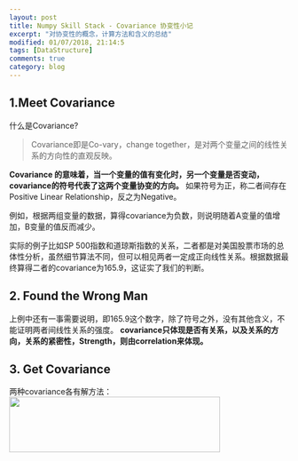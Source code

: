 ```yaml
---
layout: post
title: Numpy Skill Stack - Covariance 协变性小记
excerpt: "对协变性的概念，计算方法和含义的总结"
modified: 01/07/2018, 21:14:5
tags: [DataStructure]
comments: true
category: blog
---
```


## 1.Meet Covariance

什么是Covariance?
> Covariance即是Co-vary，change together，是对两个变量之间的线性关系的方向性的直观反映。

**Covariance 的意味着，当一个变量的值有变化时，另一个变量是否变动，covariance的符号代表了这两个变量协变的方向。**
如果符号为正，称二者间存在Positive Linear Relationship，反之为Negative。

例如，根据两组变量的数据，算得covariance为负数，则说明随着A变量的值增加，B变量的值反而减少。


实际的例子比如SP 500指数和道琼斯指数的关系，二者都是对美国股票市场的总体性分析，虽然细节算法不同，但可以相见两者一定成正向线性关系。根据数据最终算得二者的covariance为165.9，这证实了我们的判断。

## 2. Found the Wrong Man
上例中还有一事需要说明，即165.9这个数字，除了符号之外，没有其他含义，不能证明两者间线性关系的强度。
**covariance只体现是否有关系，以及关系的方向，关系的紧密性，Strength，则由correlation来体现。**

## 3. Get Covariance
两种covariance各有解方法：
<img src="https://MidSummerseveee.github.io/images/formula.png" width="380" height="100" />

